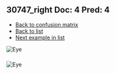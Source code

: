 ## 30747_right Doc: 4 Pred: 4
- [Back to confusion matrix](https://github.com/juliandewit/kaggle_retinopathy/blob/master/matrix.md)
- [Back to list](https://github.com/juliandewit/kaggle_retinopathy/blob/master/lists/44/list.md)
- [Next example in list](https://github.com/juliandewit/kaggle_retinopathy/blob/master/lists/44/30/30869_left.md)

![Eye](https://retinopaty.blob.core.windows.net/size1024/30747_right_4.jpeg)

### 

![Eye]()
